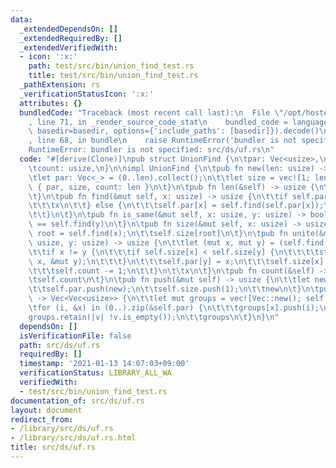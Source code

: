 ```yaml
---
data:
  _extendedDependsOn: []
  _extendedRequiredBy: []
  _extendedVerifiedWith:
  - icon: ':x:'
    path: test/src/bin/union_find_test.rs
    title: test/src/bin/union_find_test.rs
  _pathExtension: rs
  _verificationStatusIcon: ':x:'
  attributes: {}
  bundledCode: "Traceback (most recent call last):\n  File \"/opt/hostedtoolcache/Python/3.9.1/x64/lib/python3.9/site-packages/onlinejudge_verify/documentation/build.py\"\
    , line 71, in _render_source_code_stat\n    bundled_code = language.bundle(stat.path,\
    \ basedir=basedir, options={'include_paths': [basedir]}).decode()\n  File \"/opt/hostedtoolcache/Python/3.9.1/x64/lib/python3.9/site-packages/onlinejudge_verify/languages/user_defined.py\"\
    , line 68, in bundle\n    raise RuntimeError('bundler is not specified: {}'.format(path.as_posix()))\n\
    RuntimeError: bundler is not specified: src/ds/uf.rs\n"
  code: "#[derive(Clone)]\npub struct UnionFind {\n\tpar: Vec<usize>,\n\tsize: Vec<usize>,\n\
    \tcount: usize,\n}\n\nimpl UnionFind {\n\tpub fn new(len: usize) -> Self {\n\t\
    \tlet par: Vec<_> = (0..len).collect();\n\t\tlet size = vec![1; len];\n\t\tSelf\
    \ { par, size, count: len }\n\t}\n\tpub fn len(&self) -> usize {\n\t\tself.par.len()\n\
    \t}\n\tpub fn find(&mut self, x: usize) -> usize {\n\t\tif self.par[x] == x {\n\
    \t\t\tx\n\t\t} else {\n\t\t\tself.par[x] = self.find(self.par[x]);\n\t\t\tself.par[x]\n\
    \t\t}\n\t}\n\tpub fn is_same(&mut self, x: usize, y: usize) -> bool {\n\t\tself.find(x)\
    \ == self.find(y)\n\t}\n\tpub fn size(&mut self, x: usize) -> usize {\n\t\tlet\
    \ root = self.find(x);\n\t\tself.size[root]\n\t}\n\tpub fn unite(&mut self, x:\
    \ usize, y: usize) -> usize {\n\t\tlet (mut x, mut y) = (self.find(x), self.find(y));\n\
    \t\tif x != y {\n\t\t\tif self.size[x] < self.size[y] {\n\t\t\t\tstd::mem::swap(&mut\
    \ x, &mut y);\n\t\t\t}\n\t\t\tself.par[y] = x;\n\t\t\tself.size[x] += self.size[y];\n\
    \t\t\tself.count -= 1;\n\t\t}\n\t\tx\n\t}\n\tpub fn count(&self) -> usize {\n\t\
    \tself.count\n\t}\n\tpub fn push(&mut self) -> usize {\n\t\tlet new = self.len();\n\
    \t\tself.par.push(new);\n\t\tself.size.push(1);\n\t\tnew\n\t}\n\tpub fn group(&self)\
    \ -> Vec<Vec<usize>> {\n\t\tlet mut groups = vec![Vec::new(); self.len()];\n\t\
    \tfor (i, &x) in (0..).zip(&self.par) {\n\t\t\tgroups[x].push(i);\n\t\t}\n\t\t\
    groups.retain(|v| !v.is_empty());\n\t\tgroups\n\t}\n}\n"
  dependsOn: []
  isVerificationFile: false
  path: src/ds/uf.rs
  requiredBy: []
  timestamp: '2021-01-13 14:07:03+09:00'
  verificationStatus: LIBRARY_ALL_WA
  verifiedWith:
  - test/src/bin/union_find_test.rs
documentation_of: src/ds/uf.rs
layout: document
redirect_from:
- /library/src/ds/uf.rs
- /library/src/ds/uf.rs.html
title: src/ds/uf.rs
---
```

